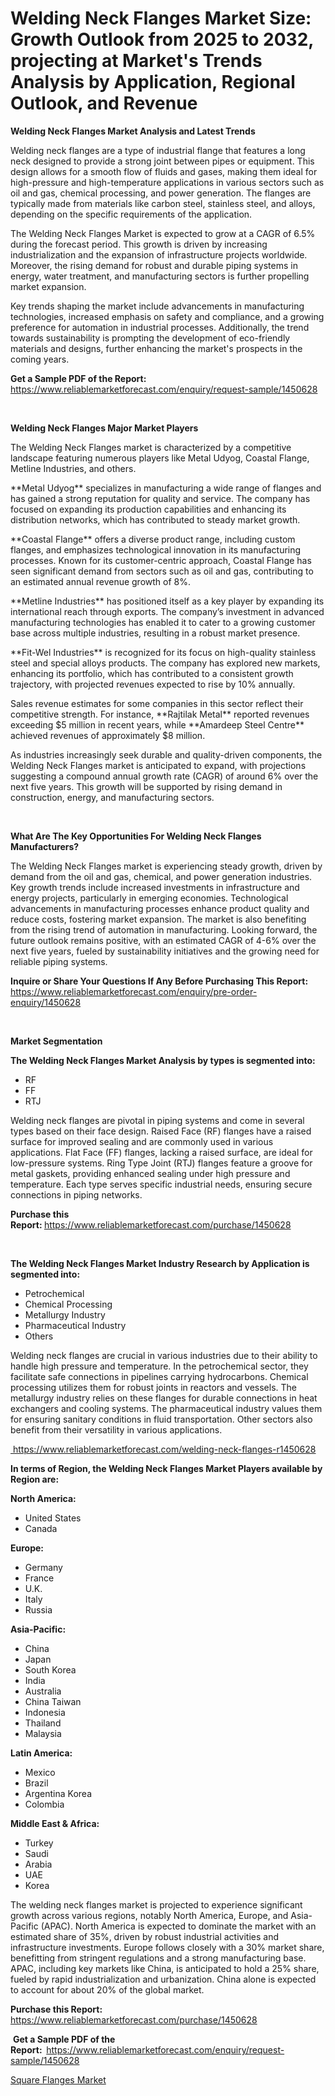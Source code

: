 <p><h1>Welding Neck Flanges Market Size: Growth Outlook from 2025 to 2032, projecting at Market's Trends Analysis by Application, Regional Outlook, and Revenue</h1></p><p><strong>Welding Neck Flanges Market Analysis and Latest Trends</strong></p>
<p><p>Welding neck flanges are a type of industrial flange that features a long neck designed to provide a strong joint between pipes or equipment. This design allows for a smooth flow of fluids and gases, making them ideal for high-pressure and high-temperature applications in various sectors such as oil and gas, chemical processing, and power generation. The flanges are typically made from materials like carbon steel, stainless steel, and alloys, depending on the specific requirements of the application. </p><p>The Welding Neck Flanges Market is expected to grow at a CAGR of 6.5% during the forecast period. This growth is driven by increasing industrialization and the expansion of infrastructure projects worldwide. Moreover, the rising demand for robust and durable piping systems in energy, water treatment, and manufacturing sectors is further propelling market expansion. </p><p>Key trends shaping the market include advancements in manufacturing technologies, increased emphasis on safety and compliance, and a growing preference for automation in industrial processes. Additionally, the trend towards sustainability is prompting the development of eco-friendly materials and designs, further enhancing the market's prospects in the coming years.</p></p>
<p><strong>Get a Sample PDF of the Report:&nbsp;</strong> <a href="https://www.reliablemarketforecast.com/enquiry/request-sample/1450628?utm_campaign=1170&utm_medium=2&utm_source=Github&utm_content=ia&utm_term=17022025&utm_id=welding-neck-flanges">https://www.reliablemarketforecast.com/enquiry/request-sample/1450628</a></p>
<p>&nbsp;</p>
<p><strong>Welding Neck Flanges Major Market Players</strong></p>
<p><p>The Welding Neck Flanges market is characterized by a competitive landscape featuring numerous players like Metal Udyog, Coastal Flange, Metline Industries, and others. </p><p>**Metal Udyog** specializes in manufacturing a wide range of flanges and has gained a strong reputation for quality and service. The company has focused on expanding its production capabilities and enhancing its distribution networks, which has contributed to steady market growth. </p><p>**Coastal Flange** offers a diverse product range, including custom flanges, and emphasizes technological innovation in its manufacturing processes. Known for its customer-centric approach, Coastal Flange has seen significant demand from sectors such as oil and gas, contributing to an estimated annual revenue growth of 8%.</p><p>**Metline Industries** has positioned itself as a key player by expanding its international reach through exports. The company’s investment in advanced manufacturing technologies has enabled it to cater to a growing customer base across multiple industries, resulting in a robust market presence.</p><p>**Fit-Wel Industries** is recognized for its focus on high-quality stainless steel and special alloys products. The company has explored new markets, enhancing its portfolio, which has contributed to a consistent growth trajectory, with projected revenues expected to rise by 10% annually.</p><p>Sales revenue estimates for some companies in this sector reflect their competitive strength. For instance, **Rajtilak Metal** reported revenues exceeding $5 million in recent years, while **Amardeep Steel Centre** achieved revenues of approximately $8 million. </p><p>As industries increasingly seek durable and quality-driven components, the Welding Neck Flanges market is anticipated to expand, with projections suggesting a compound annual growth rate (CAGR) of around 6% over the next five years. This growth will be supported by rising demand in construction, energy, and manufacturing sectors.</p></p>
<p>&nbsp;</p>
<p><strong>What Are The Key Opportunities For Welding Neck Flanges Manufacturers?</strong></p>
<p><p>The Welding Neck Flanges market is experiencing steady growth, driven by demand from the oil and gas, chemical, and power generation industries. Key growth trends include increased investments in infrastructure and energy projects, particularly in emerging economies. Technological advancements in manufacturing processes enhance product quality and reduce costs, fostering market expansion. The market is also benefiting from the rising trend of automation in manufacturing. Looking forward, the future outlook remains positive, with an estimated CAGR of 4-6% over the next five years, fueled by sustainability initiatives and the growing need for reliable piping systems.</p></p>
<p><strong>Inquire or Share Your Questions If Any Before Purchasing This Report:</strong> <a href="https://www.reliablemarketforecast.com/enquiry/pre-order-enquiry/1450628?utm_campaign=1170&utm_medium=2&utm_source=Github&utm_content=ia&utm_term=17022025&utm_id=welding-neck-flanges">https://www.reliablemarketforecast.com/enquiry/pre-order-enquiry/1450628</a></p>
<p>&nbsp;</p>
<p><strong>Market Segmentation</strong></p>
<p><strong>The Welding Neck Flanges Market Analysis by types is segmented into:</strong></p>
<p><ul><li>RF</li><li>FF</li><li>RTJ</li></ul></p>
<p><p>Welding neck flanges are pivotal in piping systems and come in several types based on their face design. Raised Face (RF) flanges have a raised surface for improved sealing and are commonly used in various applications. Flat Face (FF) flanges, lacking a raised surface, are ideal for low-pressure systems. Ring Type Joint (RTJ) flanges feature a groove for metal gaskets, providing enhanced sealing under high pressure and temperature. Each type serves specific industrial needs, ensuring secure connections in piping networks.</p></p>
<p><strong>Purchase this Report:&nbsp;</strong><a href="https://www.reliablemarketforecast.com/purchase/1450628?utm_campaign=1170&utm_medium=2&utm_source=Github&utm_content=ia&utm_term=17022025&utm_id=welding-neck-flanges">https://www.reliablemarketforecast.com/purchase/1450628</a></p>
<p>&nbsp;</p>
<p><strong>The Welding Neck Flanges Market Industry Research by Application is segmented into:</strong></p>
<p><ul><li>Petrochemical</li><li>Chemical Processing</li><li>Metallurgy Industry</li><li>Pharmaceutical Industry</li><li>Others</li></ul></p>
<p><p>Welding neck flanges are crucial in various industries due to their ability to handle high pressure and temperature. In the petrochemical sector, they facilitate safe connections in pipelines carrying hydrocarbons. Chemical processing utilizes them for robust joints in reactors and vessels. The metallurgy industry relies on these flanges for durable connections in heat exchangers and cooling systems. The pharmaceutical industry values them for ensuring sanitary conditions in fluid transportation. Other sectors also benefit from their versatility in various applications.</p></p>
<p><a href="https://www.reliablemarketforecast.com/welding-neck-flanges-r1450628?utm_campaign=1170&utm_medium=2&utm_source=Github&utm_content=ia&utm_term=17022025&utm_id=welding-neck-flanges">&nbsp;https://www.reliablemarketforecast.com/welding-neck-flanges-r1450628</a></p>
<p><strong>In terms of Region, the Welding Neck Flanges Market Players available by Region are:</strong></p>
<p>
    <p> <strong> North America: </strong>
        <ul>
            <li>United States</li>
            <li>Canada</li>
        </ul>
        </p> 
    <p> <strong> Europe: </strong>
        <ul>
            <li>Germany</li>
            <li>France</li>
            <li>U.K.</li>
            <li>Italy</li>
            <li>Russia</li>
        </ul>
        </p> 
    <p> <strong> Asia-Pacific: </strong>
        <ul>
            <li>China</li>
            <li>Japan</li>
            <li>South Korea</li>
            <li>India</li>
            <li>Australia</li>
            <li>China Taiwan</li>
            <li>Indonesia</li>
            <li>Thailand</li>
            <li>Malaysia</li>
        </ul>
        </p> 
    <p> <strong> Latin America: </strong>
        <ul>
            <li>Mexico</li>
            <li>Brazil</li>
            <li>Argentina Korea</li>
            <li>Colombia</li>
        </ul>
        </p> 
    <p> <strong> Middle East & Africa: </strong>
        <ul>
            <li>Turkey</li>
            <li>Saudi</li>
            <li>Arabia</li>
            <li>UAE</li>
            <li>Korea</li>
        </ul>
    </p>
    </p>
<p><p>The welding neck flanges market is projected to experience significant growth across various regions, notably North America, Europe, and Asia-Pacific (APAC). North America is expected to dominate the market with an estimated share of 35%, driven by robust industrial activities and infrastructure investments. Europe follows closely with a 30% market share, benefitting from stringent regulations and a strong manufacturing base. APAC, including key markets like China, is anticipated to hold a 25% share, fueled by rapid industrialization and urbanization. China alone is expected to account for about 20% of the global market.</p></p>
<p><strong>Purchase this Report: </strong><a href="https://www.reliablemarketforecast.com/purchase/1450628?utm_campaign=1170&utm_medium=2&utm_source=Github&utm_content=ia&utm_term=17022025&utm_id=welding-neck-flanges">https://www.reliablemarketforecast.com/purchase/1450628</a></p>
<p>&nbsp;<strong>Get a Sample PDF of the Report:&nbsp;&nbsp;</strong><a href="https://www.reliablemarketforecast.com/enquiry/request-sample/1450628?utm_campaign=1170&utm_medium=2&utm_source=Github&utm_content=ia&utm_term=17022025&utm_id=welding-neck-flanges">https://www.reliablemarketforecast.com/enquiry/request-sample/1450628</a></p>
<p><strong></strong></p>
<p><p><a href="https://github.com/sofayahoo2023/Market-Research-Report-List-7/blob/main/square-flanges-market.md?utm_campaign=1170&utm_medium=2&utm_source=Github&utm_content=ia&utm_term=17022025&utm_id=welding-neck-flanges">Square Flanges Market</a></p></p>